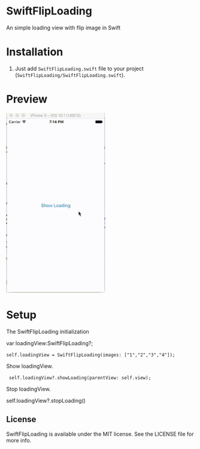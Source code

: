 # SwiftFlipLoading
An simple loading view with flip image in Swift

# Installation
1. Just add `SwiftFlipLoading.swift` file to your project (`SwiftFlipLoading/SwiftFlipLoading.swift`).


# Preview
![Preview ](https://raw.githubusercontent.com/SeptiyanAndika/SwiftFlipLoading/master/preview/flipview.gif)

# Setup
The SwiftFlipLoading initialization

  var loadingView:SwiftFlipLoading?;

	self.loadingView = SwiftFlipLoading(images: ["1","2","3","4"]);

Show loadingView.

	 self.loadingView?.showLoading(parentView: self.view);

Stop loadingView.

   self.loadingView?.stopLoading()


## License

SwiftFlipLoading is available under the MIT license. See the LICENSE file for more info.
